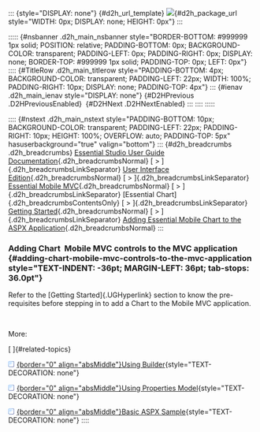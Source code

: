 ::: {style="DISPLAY: none"}
[](ms-xhelp:///?Id=d2h_url_template){#d2h_url_template} ![](!package_url!){#d2h_package_url style="WIDTH: 0px; DISPLAY: none; HEIGHT: 0px"}
:::

::::: {#nsbanner .d2h_main_nsbanner style="BORDER-BOTTOM: #999999 1px solid; POSITION: relative; PADDING-BOTTOM: 0px; BACKGROUND-COLOR: transparent; PADDING-LEFT: 0px; PADDING-RIGHT: 0px; DISPLAY: none; BORDER-TOP: #999999 1px solid; PADDING-TOP: 0px; LEFT: 0px"}
:::: {#TitleRow .d2h_main_titlerow style="PADDING-BOTTOM: 4px; BACKGROUND-COLOR: transparent; PADDING-LEFT: 22px; WIDTH: 100%; PADDING-RIGHT: 10px; DISPLAY: none; PADDING-TOP: 4px"}
::: {#ienav .d2h_main_ienav style="DISPLAY: none"}
[](ms-xhelp:///?Id=85c5d100-0009-4db2-bfd5-44ce0a8c6d54){#D2HPrevious .D2HPreviousEnabled}  [](ms-xhelp:///?Id=eb8a4a3b-d853-4fa4-a088-ac9ebe568d10){#D2HNext .D2HNextEnabled}
:::
::::
:::::

:::: {#nstext .d2h_main_nstext style="PADDING-BOTTOM: 10px; BACKGROUND-COLOR: transparent; PADDING-LEFT: 22px; PADDING-RIGHT: 10px; HEIGHT: 100%; OVERFLOW: auto; PADDING-TOP: 5px" hasuserbackground="true" valign="bottom"}
::: {#d2h_breadcrumbs .d2h_breadcrumbs}
[Essential Studio User Guide Documentation](ms-xhelp:///?Id=12457748-09e3-4d74-a240-8e049cedf030){.d2h_breadcrumbsNormal} [ \> ]{.d2h_breadcrumbsLinkSeparator} [User Interface Edition](ms-xhelp:///?Id=c29296b7-531c-413b-a0ec-488ca1f7f669){.d2h_breadcrumbsNormal} [ \> ]{.d2h_breadcrumbsLinkSeparator} [Essential Mobile MVC](ms-xhelp:///?Id=74df42e3-5434-4590-9be6-3ae2f911cbbc){.d2h_breadcrumbsNormal} [ \> ]{.d2h_breadcrumbsLinkSeparator} [Essential Chart]{.d2h_breadcrumbsContentsOnly} [ \> ]{.d2h_breadcrumbsLinkSeparator} [Getting Started](ms-xhelp:///?Id=3eb7eb94-5332-4941-affa-4bfbabf22ff3){.d2h_breadcrumbsNormal} [ \> ]{.d2h_breadcrumbsLinkSeparator} [Adding Essential Mobile Chart to the ASPX Application](ms-xhelp:///?Id=4def2e64-467f-47ff-bfe5-970010ff1df2){.d2h_breadcrumbsNormal}
:::

### Adding Chart  Mobile MVC controls to the MVC application {#adding-chart-mobile-mvc-controls-to-the-mvc-application style="TEXT-INDENT: -36pt; MARGIN-LEFT: 36pt; tab-stops: 36.0pt"}

Refer to the [Getting Started]{.UGHyperlink} section to know the pre-requisites before stepping in to add a Chart to the Mobile MVC application.

 

More:

[ ]{#related-topics}

[![](button.gif){border="0" align="absMiddle"}Using Builder](ms-xhelp:///?Id=755e7943-20ae-48a9-a24a-75adf847cf75){style="TEXT-DECORATION: none"}

[![](button.gif){border="0" align="absMiddle"}Using Properties Model](ms-xhelp:///?Id=a248a389-fdb1-40c8-9757-d5e72bae8684){style="TEXT-DECORATION: none"}

[![](button.gif){border="0" align="absMiddle"}Basic ASPX Sample](ms-xhelp:///?Id=4f3c5aed-ad33-4473-a6f9-575ce5af4d93){style="TEXT-DECORATION: none"}
::::
